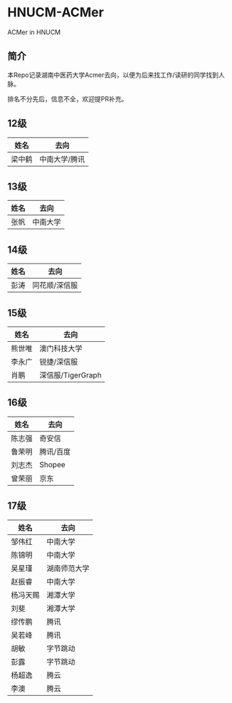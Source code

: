 # HNUCM-ACMer
ACMer in HNUCM


## 简介

本Repo记录湖南中医药大学Acmer去向，以便为后来找工作/读研的同学找到人脉。

排名不分先后，信息不全，欢迎提PR补充。


## 12级

| 姓名   | 去向          |
| ------ | ------------- |
| 梁中鹤 | 中南大学/腾讯 |


## 13级

| 姓名 | 去向     |
| ---- | -------- |
| 张帆 | 中南大学 |

## 14级

| 姓名 | 去向          |
| ---- | ------------- |
| 彭涛 | 同花顺/深信服 |

## 15级

| 姓名   | 去向              |
| ------ | ----------------- |
| 熊世唯 | 澳门科技大学      |
| 李永广 | 锐捷/深信服       |
| 肖鹏   | 深信服/TigerGraph |

## 16级

| 姓名   | 去向      |
| ------ | --------- |
| 陈志强 | 奇安信    |
| 鲁荣明 | 腾讯/百度 |
| 刘志杰 | Shopee    |
| 曾荣丽 | 京东      |

## 17级

| 姓名     | 去向         |
| -------- | ------------ |
| 邹伟红   | 中南大学     |
| 陈锦明   | 中南大学     |
| 吴星瑾   | 湖南师范大学 |
| 赵振睿   | 中南大学     |
| 杨冯天赐 | 湘潭大学     |
| 刘斐     | 湘潭大学     |
| 缪传鹏   | 腾讯         |
| 吴若峰   | 腾讯         |
| 胡敏     | 字节跳动     |
| 彭露     | 字节跳动     |
| 杨超逸   | 腾云         |
| 李澳     | 腾云         |
